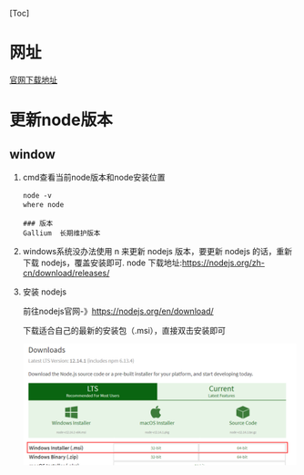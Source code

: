 [Toc]

# 网址

[官网下载地址](https://nodejs.org/en/download/)

# 更新node版本

## window

1. cmd查看当前node版本和node安装位置

   ```
   node -v
   where node
   
   ### 版本
   Gallium  长期维护版本
   ```

2. windows系统没办法使用 n 来更新 nodejs 版本，要更新 nodejs 的话，重新下载 nodejs，覆盖安装即可.
   node 下载地址:https://nodejs.org/zh-cn/download/releases/
   

3. 安装 nodejs

   前往nodejs官网-》https://nodejs.org/en/download/

   下载适合自己的最新的安装包（.msi），直接双击安装即可

   ![img](images/550797-20200110143404367-1976320027.png)